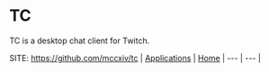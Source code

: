 # TC

 TC is a desktop chat client for Twitch.

 SITE: https://github.com/mccxiv/tc
 | [Applications](https://portable-linux-apps.github.io/apps.html) | [Home](https://portable-linux-apps.github.io)
 | --- | --- |
